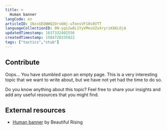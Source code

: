 ```yaml
---
title: >
  Human banner
langCode: en
articleID: 1NzxGEOWWQ2Ors6Nj-uTonsVF10s0VTT
languageCollectionID: 0N-yqs2w8L1YyVMesUZxXryriK86LOjA
updatedTimestamp: 1637332402556
createdTimestamp: 1584720335022
tags: ["tactics","stub"]
---
```


## **Contribute**

Oops… You have stumbled upon an empty page. This is a very interesting topic that we want to write about, but we have not yet had the time to do so.

Do you know anything about this topic? Feel free to share your insights and add any useful resources that you might find.

## External resources

-   [Human banner](https://beautifulrising.org/tool/human-banner) by Beautiful Rising